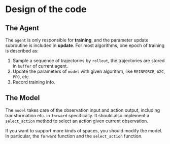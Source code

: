 # Design of the code

## The Agent

The `agent` is only responsible for **training**, and the parameter update subroutine is included in **update**.
For most algorithms, one epoch of training is described as:
1. Sample a sequence of trajectories by `rollout`, the trajectories are stored in `buffer` of current agent.
2. Update the parameters of `model` with given algorithm, like `REINFORCE`, `A2C`, `PPO`, etc.
3. Record training info. 

## The Model

The `model` takes care of the observation input and action output, including transformation etc. in `forward` specifically.
It should also implement a `select_action` method to select an action given current observation.

If you want to support more kinds of spaces, you should modify the model.
In particular, the `forward` function and the `select_action` function.